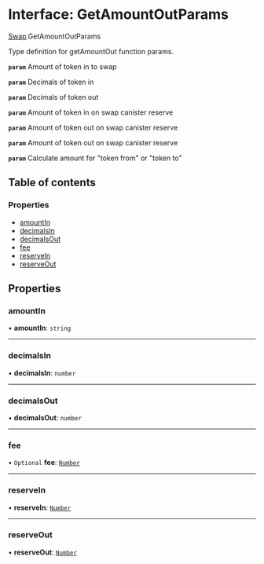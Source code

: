 # Interface: GetAmountOutParams

[Swap](../modules/Swap.md).GetAmountOutParams

Type definition for getAmountOut function params.

**`param`** Amount of token in to swap

**`param`** Decimals of token in

**`param`** Decimals of token out

**`param`** Amount of token in on swap canister reserve

**`param`** Amount of token out on swap canister reserve

**`param`** Amount of token out on swap canister reserve

**`param`** Calculate amount for "token from" or "token to"

## Table of contents

### Properties

- [amountIn](Swap.GetAmountOutParams.md#amountin)
- [decimalsIn](Swap.GetAmountOutParams.md#decimalsin)
- [decimalsOut](Swap.GetAmountOutParams.md#decimalsout)
- [fee](Swap.GetAmountOutParams.md#fee)
- [reserveIn](Swap.GetAmountOutParams.md#reservein)
- [reserveOut](Swap.GetAmountOutParams.md#reserveout)

## Properties

### amountIn

• **amountIn**: `string`

___

### decimalsIn

• **decimalsIn**: `number`

___

### decimalsOut

• **decimalsOut**: `number`

___

### fee

• `Optional` **fee**: [`Number`](../modules/Types.md#number)

___

### reserveIn

• **reserveIn**: [`Number`](../modules/Types.md#number)

___

### reserveOut

• **reserveOut**: [`Number`](../modules/Types.md#number)
